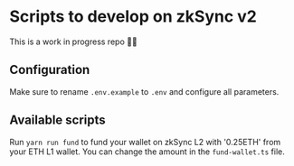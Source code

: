 # Scripts to develop on zkSync v2

This is a work in progress repo 👩‍🎤

## Configuration

Make sure to rename `.env.example` to `.env` and configure all parameters.

## Available scripts

Run `yarn run fund` to fund your wallet on zkSync L2 with '0.25ETH' from your ETH L1 wallet. You can change the amount in the `fund-wallet.ts` file.
